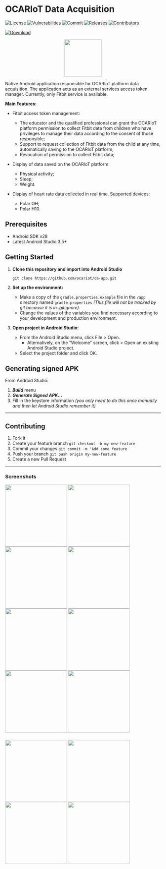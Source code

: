 # OCARIoT Data Acquisition
[![License][license-image]][license-url] [![Vulnerabilities][known-vulnerabilities-image]][known-vulnerabilities-url] [![Commit][last-commit-image]][last-commit-url] [![Releases][releases-image]][releases-url] [![Contributors][contributors-image]][contributors-url] 

[![Download][apk-download]][apk-download-url]

<p align="center"><img width="120" src="https://i.imgur.com/Z31yxK2.png"/></p>

Native Android application responsible for OCARIoT platform data acquisition. The application acts as an external services access token manager. Currently, only Fitbit service is available.

**Main Features:**
- Fitbit access token management:
  - The educator and the qualified professional can grant the OCARIoT platform permission to collect Fitbit data from children who have privileges to manage their data according to the consent of those responsible;
  - Support to request collection of Fitbit data from the child at any time, automatically saving to the OCARIoT platform;
  - Revocation of permission to collect Fitbit data;

- Display of data saved on the OCARIoT platform:
  - Physical activity;
  - Sleep;
  - Weight.
  
- Display of heart rate data collected in real time. Supported devices:
  - Polar OH;
  - Polar H10.


## Prerequisites
- Android SDK v28
- Latest Android Studio 3.5+

## Getting Started

1. **Clone this repository and import into Android Studio**

   ```console
   git clone https://github.com/ocariot/da-app.git
   ```
2. **Set up the environment:**
   - Make a copy of the `gradle.properties.example` file in the `/app` directory named `gradle.properties` _(This file will not be tracked by git because it is in .gitignore)_.
   - Change the values of the variables you find necessary according to your development and production environment.
3. **Open project in Android Studio:**
   - From the Android Studio menu, click File > Open.
     - Alternatively, on the "Welcome" screen, click > Open an existing Android Studio project.
   - Select the project folder and click OK.

## Generating signed APK
From Android Studio:
1. ***Build*** menu
2. ***Generate Signed APK...***
3. Fill in the keystore information *(you only need to do this once manually and then let Android Studio remember it)*

----

## Contributing

1. Fork it
2. Create your feature branch `git checkout -b my-new-feature`
3. Commit your changes `git commit -m 'Add some feature`
4. Push your branch `git push origin my-new-feature`
5. Create a new Pull Request

[//]: # (These are reference links used in the body of this note.)
[license-image]: https://img.shields.io/badge/license-Apache%202-blue.svg
[license-url]: https://github.com/ocariot/da-app/blob/master/LICENSE
[known-vulnerabilities-image]: https://snyk.io/test/github/ocariot/da-app/badge.svg
[known-vulnerabilities-url]: https://snyk.io/test/github/ocariot/da-app
[last-commit-image]: https://img.shields.io/github/last-commit/ocariot/da-app.svg
[last-commit-url]: https://github.com/ocariot/da-app/commits
[releases-image]: https://img.shields.io/github/release-date/ocariot/da-app.svg
[releases-url]: https://github.com/ocariot/da-app/releases
[contributors-image]: https://img.shields.io/github/contributors/ocariot/da-app.svg
[contributors-url]: https://github.com/ocariot/da-app/graphs/contributors
[apk-download]: https://img.shields.io/badge/download%20apk-BR/EU-blue.svg?style=for-the-badge&logo=android
[apk-download-url]: https://play.google.com/store/apps/details?id=br.edu.uepb.nutes.ocariot

--- 

### Screenshots

<img align="left" src="https://i.imgur.com/ttlvzao.png" width="200" />
<img align="left" src="https://i.imgur.com/5WLaJlq.png" width="200" />
<img align="left" src="https://i.imgur.com/c5WjiZn.png" width="200" />
<img src="https://i.imgur.com/gxOEdZq.png" width="200" />

<img align="left" src="https://i.imgur.com/4xOngef.png" width="200" />
<img align="left" src="https://i.imgur.com/wvlyHPs.png" width="200" />
<img align="left" src="https://i.imgur.com/aoqYNzg.png" width="200" />
<img src="https://i.imgur.com/MKTfM9e.png" width="200" />

#####

<img align="left" src="https://i.imgur.com/GITTjts.png" width="200" />
<img align="left" src="https://i.imgur.com/GugwblV.png" width="200" />
<img align="left" src="https://i.imgur.com/VSiuJNT.png" width="200" />
<img src="https://i.imgur.com/VzM9jQU.png" width="200" />
